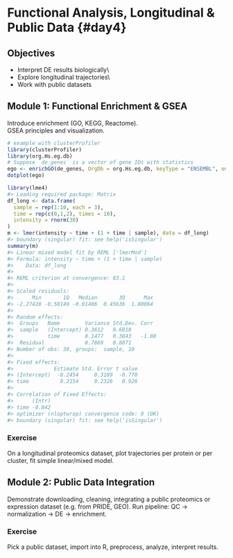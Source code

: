 # Functional Analysis, Longitudinal & Public Data {#day4}

## Objectives

-   Interpret DE results biologically\
-   Explore longitudinal trajectories\
-   Work with public datasets

## Module 1: Functional Enrichment & GSEA

Introduce enrichment (GO, KEGG, Reactome).\
GSEA principles and visualization.


``` r
# example with clusterProfiler
library(clusterProfiler)
library(org.Hs.eg.db)
# Suppose `de_genes` is a vector of gene IDs with statistics
ego <- enrichGO(de_genes, OrgDb = org.Hs.eg.db, keyType = "ENSEMBL", ont = "BP")
dotplot(ego)
```


``` r
library(lme4)
#> Loading required package: Matrix
df_long <- data.frame(
  sample = rep(1:10, each = 3),
  time = rep(c(0,1,2), times = 10),
  intensity = rnorm(30)
)
m <- lmer(intensity ~ time + (1 + time | sample), data = df_long)
#> boundary (singular) fit: see help('isSingular')
summary(m)
#> Linear mixed model fit by REML ['lmerMod']
#> Formula: intensity ~ time + (1 + time | sample)
#>    Data: df_long
#> 
#> REML criterion at convergence: 83.1
#> 
#> Scaled residuals: 
#>      Min       1Q   Median       3Q      Max 
#> -2.27428 -0.58149 -0.01406  0.45636  1.80064 
#> 
#> Random effects:
#>  Groups   Name        Variance Std.Dev. Corr 
#>  sample   (Intercept) 0.3612   0.6010        
#>           time        0.1477   0.3843   -1.00
#>  Residual             0.7869   0.8871        
#> Number of obs: 30, groups:  sample, 10
#> 
#> Fixed effects:
#>             Estimate Std. Error t value
#> (Intercept)  -0.2454     0.3189  -0.770
#> time          0.2154     0.2326   0.926
#> 
#> Correlation of Fixed Effects:
#>      (Intr)
#> time -0.842
#> optimizer (nloptwrap) convergence code: 0 (OK)
#> boundary (singular) fit: see help('isSingular')
```

### Exercise

On a longitudinal proteomics dataset, plot trajectories per protein or per cluster, fit simple linear/mixed model.

## Module 2: Public Data Integration

Demonstrate downloading, cleaning, integrating a public proteomics or expression dataset (e.g. from PRIDE, GEO). Run pipeline: QC → normalization → DE → enrichment.

### Exercise

Pick a public dataset, import into R, preprocess, analyze, interpret results.
